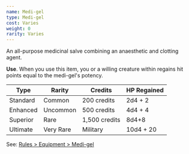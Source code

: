 ```yaml
---
name: Medi-gel
type: Medi-gel
cost: Varies
weight: 0
rarity: Varies
---
```

An all-purpose medicinal salve combining an anaesthetic and clotting agent.

__Use__. When you use this item, you or a willing creature within <me-distance length="5" /> regains hit points equal to the medi-gel's potency.

Type|Rarity|Credits|HP Regained
---|---|---|---
Standard|Common|200 credits|2d4 + 2
Enhanced|Uncommon|500 credits|4d4 + 4
Superior|Rare|1,500 credits|8d4+8
Ultimate|Very Rare|Military|10d4 + 20

See: [Rules > Equipment > Medi-gel](/manual/equipment#medi-gel)
